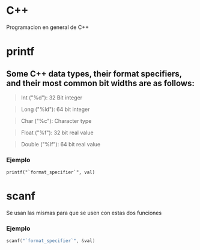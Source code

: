 # C++
Programacion en general de C++ 


# printf

## Some C++ data types, their format specifiers, and their most common bit widths are as follows:

>Int ("%d"): 32 Bit integer

>Long ("%ld"): 64 bit integer

>Char ("%c"): Character type

>Float ("%f"): 32 bit real value

>Double ("%lf"): 64 bit real value

### Ejemplo 

```
printf("`format_specifier`", val)
```


# scanf

Se usan las mismas para que se usen con estas dos funciones

### Ejemplo 

``` c++
scanf("`format_specifier`", &val)
```




